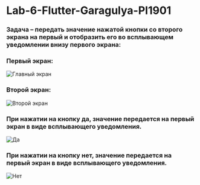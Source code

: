 # Lab-6-Flutter-Garagulya-PI1901
### Задача – передать значение нажатой кнопки со второго экрана на первый и отобразить его во всплывающем уведомлении внизу первого экрана:
### Первый экран:
![Главный экран](https://i.pinimg.com/564x/38/31/90/383190bed916804055ddb0551751c2db.jpg)
### Второй экран:
![Второй экран](https://i.pinimg.com/564x/b0/c9/df/b0c9df682a4f2413bc2edca610af61d8.jpg)

### При нажатии на кнопку да, значение передается на первый экран в виде всплывающего уведомления.
![Да](https://i.pinimg.com/564x/d1/0c/92/d10c92afd05bec3d311acb07e12e01de.jpg)
### При нажатии на кнопку нет, значение передается на первый экран в виде всплывающего уведомления.
![Нет](https://i.pinimg.com/564x/06/bd/55/06bd552050cdfcfb42330522a3a4b077.jpg)



